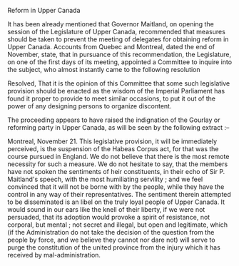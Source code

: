 Reform in Upper CanadaIt has been already mentioned that Governor Maitland, on opening the session of the Legislature of Upper Canada, recommended that measures should be taken to prevent the meeting of delegates for obtaining reform in Upper Canada. Accounts from Quebec and Montreal, dated the end of November, state, that in pursuance of this recommendation, the Legislature, on one of the first days of its meeting, appointed a Committee to inquire into the subject, who almost instantly came to the following resolutionResolved, That it is the opinion of this Committee that some such legislative provision should be enacted as the wisdom of the Imperial Parliament has found it proper to provide to meet similar occasions, to put it out of the power of any designing persons to organize discontent.The proceeding appears to have raised the indignation of the Gourlay or reforming party in Upper Canada, as will be seen by the following extract :–Montreal, November 21. This legislative provision, it will be immediately perceived, is the suspension of the Habeas Corpus act, for that was the course pursued in England. We do not believe that there is the most remote necessity for such a measure. We do not hesitate to say, that the members have not spoken the sentiments of heir constituents, in their echo of Sir P. Maitland's speech, with the most humiliating servility ; and we feel convinced that it will not be borne with by the people, while they have the control in any way of their representatives. The sentiment therein attempted to be disseminated is an libel on the truly loyal people of Upper Canada. It would sound in our ears like the knell of their liberty, if we were not persuaded, that its adoption would provoke a spirit of resistance, not corporal, but mental ; not secret and illegal, but open and legitimate, which (if the Administration do not take the decision of the question from the people by force, and we believe they cannot nor dare not) will serve to purge the constitution of the united province from the injury which it has received by mal-administration.